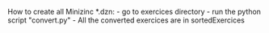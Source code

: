 How to create all Minizinc *.dzn:
    - go to exercices directory
    - run the python script "convert.py"
    - All the converted exercices are in sortedExercices
